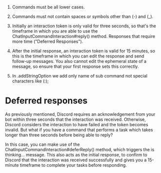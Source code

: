 <!-- Things to keep in mind using commands -->

1. Commands must be all lower cases.

2. Commands must not contain spaces or symbols other than (-) and (\_).

3. Initially an interaction token is only valid for three seconds, so that's the timeframe in which you are able to use the ChatInputCommandInteraction#reply() method. Responses that require more time ("Deferred Responses").

4. After the initial response, an interaction token is valid for 15 minutes, so this is the timeframe in which you can edit the response and send follow-up messages. You also cannot edit the ephemeral state of a message, so ensure that your first response sets this correctly.

5. In .addStringOption we add only name of sub command not special characters like (:);

# Deferred responses

As previously mentioned, Discord requires an acknowledgement from your bot within three seconds that the interaction was received. Otherwise, Discord considers the interaction to have failed and the token becomes invalid. But what if you have a command that performs a task which takes longer than three seconds before being able to reply?

In this case, you can make use of the ChatInputCommandInteraction#deferReply() method, which triggers the <application> is thinking... message. This also acts as the initial response, to confirm to Discord that the interaction was received successfully and gives you a 15-minute timeframe to complete your tasks before responding.
